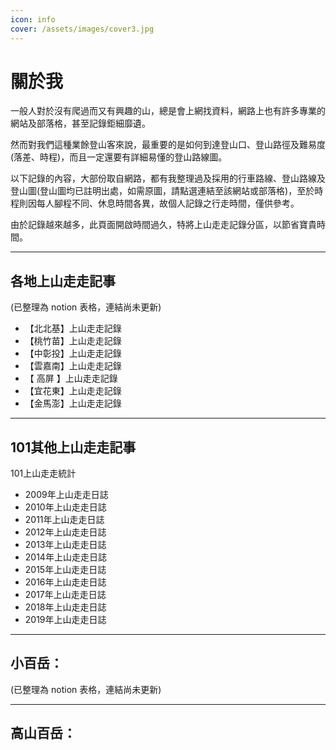```yaml
---
icon: info
cover: /assets/images/cover3.jpg
---
```


# 關於我

一般人對於沒有爬過而又有興趣的山，總是會上網找資料，網路上也有許多專業的網站及部落格，甚至記錄鉅細靡遺。

然而對我們這種業餘登山客來說，最重要的是如何到達登山口、登山路徑及難易度(落差、時程)，而且一定還要有詳細易懂的登山路線圖。

以下記錄的內容，大部份取自網路，都有我整理過及採用的行車路線、登山路線及登山圖(登山圖均已註明出處，如需原圖，請點選連結至該網站或部落格)，至於時程則因每人腳程不同、休息時間各異，故個人記錄之行走時間，僅供參考。

由於記錄越來越多，此頁面開啟時間過久，特將上山走走記錄分區，以節省寶貴時間。

----

## 各地上山走走記事
(已整理為 notion 表格，連結尚未更新)

- 【北北基】上山走走記錄
- 【桃竹苗】上山走走記錄
- 【中彰投】上山走走記錄
- 【雲嘉南】上山走走記錄
- 【 高屏 】上山走走記錄
- 【宜花東】上山走走記錄
- 【金馬澎】上山走走記錄


----

## 101其他上山走走記事
101上山走走統計

- 2009年上山走走日誌
- 2010年上山走走日誌
- 2011年上山走走日誌
- 2012年上山走走日誌
- 2013年上山走走日誌
- 2014年上山走走日誌
- 2015年上山走走日誌
- 2016年上山走走日誌
- 2017年上山走走日誌
- 2018年上山走走日誌
- 2019年上山走走日誌

----

## 小百岳：
(已整理為 notion 表格，連結尚未更新)

----

## 高山百岳：

